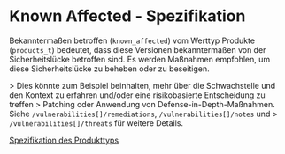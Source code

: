 # Known Affected - Spezifikation

Bekanntermaßen betroffen (`known_affected`) vom Werttyp Produkte (`products_t`) bedeutet, dass diese Versionen bekanntermaßen von der Sicherheitslücke betroffen sind.
Es werden Maßnahmen empfohlen, um diese Sicherheitslücke zu beheben oder zu beseitigen.

&gt; Dies könnte zum Beispiel beinhalten, mehr über die Schwachstelle und den Kontext zu erfahren und/oder eine risikobasierte Entscheidung zu treffen
&gt; Patching oder Anwendung von Defense-in-Depth-Maßnahmen. Siehe `/vulnerabilities[]/remediations`, `/vulnerabilities[]/notes` und
&gt; `/vulnerabilities[]/threats` für weitere Details.

[Spezifikation des Produkttyps](types/products-spec.de.md)
